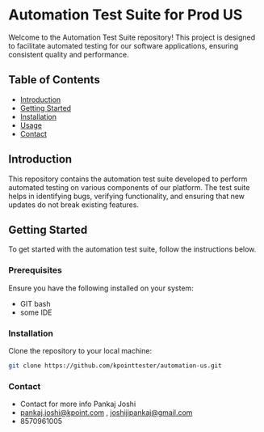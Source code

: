 # Automation Test Suite for Prod US

Welcome to the Automation Test Suite repository! This project is designed to facilitate automated testing for our software applications, ensuring consistent quality and performance.

## Table of Contents

- [Introduction](#introduction)
- [Getting Started](#getting-started)
- [Installation](#installation)
- [Usage](#usage)
- [Contact](#contact)

## Introduction

This repository contains the automation test suite developed to perform automated testing on various components of our platform. The test suite helps in identifying bugs, verifying functionality, and ensuring that new updates do not break existing features.

## Getting Started

To get started with the automation test suite, follow the instructions below.

### Prerequisites

Ensure you have the following installed on your system:

- GIT bash 
- some IDE

### Installation

Clone the repository to your local machine:

```bash
git clone https://github.com/kpointtester/automation-us.git
```

### Contact
- Contact for more info Pankaj Joshi
- pankaj.joshi@kpoint.com , joshijipankaj@gmail.com
- 8570961005
